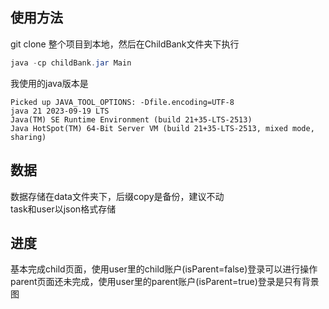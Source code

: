 ## 使用方法
git clone 整个项目到本地，然后在ChildBank文件夹下执行   
```java
java -cp childBank.jar Main
```
我使用的java版本是   
```
Picked up JAVA_TOOL_OPTIONS: -Dfile.encoding=UTF-8
java 21 2023-09-19 LTS
Java(TM) SE Runtime Environment (build 21+35-LTS-2513)
Java HotSpot(TM) 64-Bit Server VM (build 21+35-LTS-2513, mixed mode, sharing)
```

## 数据
数据存储在data文件夹下，后缀copy是备份，建议不动   
task和user以json格式存储   

## 进度
基本完成child页面，使用user里的child账户(isParent=false)登录可以进行操作   
parent页面还未完成，使用user里的parent账户(isParent=true)登录是只有背景图   